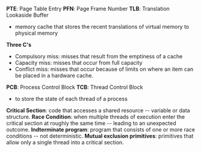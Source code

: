 **PTE**: Page Table Entry
**PFN**: Page Frame Number
**TLB**: Translation Lookaside Buffer
- memory cache that stores the recent translations of virtual memory to physical memory

**Three C's**
- Compulsory miss: misses that result from the emptiness of a cache
- Capacity miss: misses that occur from full capacity
- Conflict miss: misses that occur because of limits on where an item can be placed in a hardware cache.

**PCB**: Process Control Block
**TCB**: Thread Control Block
- to store the state of each thread of a process

**Critical Section**: code that accesses a shared resource -- variable or data structure.
**Race Condition**: when multiple threads of execution enter the critical section at roughly the same time -- leading to an unexpected outcome.
**Indterminate program**: program that consists of one or more race conditions -- not deterministic.
**Mutual exclusion primitives**: primitives that allow only a single thread into a critical section.